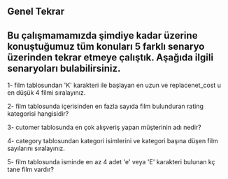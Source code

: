 ## Genel Tekrar


## Bu çalışmamamızda şimdiye kadar üzerine konuştuğumuz tüm konuları 5 farklı senaryo üzerinden tekrar etmeye çalıştık. Aşağıda ilgili senaryoları bulabilirsiniz.


1- film tablosundan 'K' karakteri ile başlayan en uzun ve replacenet_cost u en düşük 4 filmi sıralayınız.

2- film tablosunda içerisinden en fazla sayıda film bulunduran rating kategorisi hangisidir?

3- cutomer tablosunda en çok alışveriş yapan müşterinin adı nedir?

4- category tablosundan kategori isimlerini ve kategori başına düşen film sayılarını sıralayınız.

5- film tablosunda isminde en az 4 adet 'e' veya 'E' karakteri bulunan kç tane film vardır?
